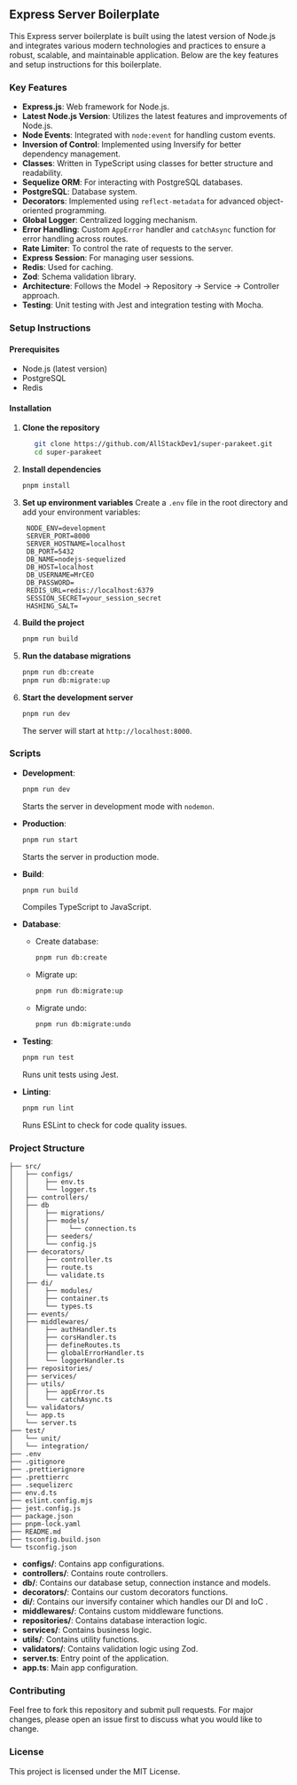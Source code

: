 ## Express Server Boilerplate

This Express server boilerplate is built using the latest version of Node.js and integrates various modern technologies and practices to ensure a robust, scalable, and maintainable application. Below are the key features and setup instructions for this boilerplate.

### Key Features
- **Express.js**: Web framework for Node.js.
- **Latest Node.js Version**: Utilizes the latest features and improvements of Node.js.
- **Node Events**: Integrated with `node:event` for handling custom events.
- **Inversion of Control**: Implemented using Inversify for better dependency management.
- **Classes**: Written in TypeScript using classes for better structure and readability.
- **Sequelize ORM**: For interacting with PostgreSQL databases.
- **PostgreSQL**: Database system.
- **Decorators**: Implemented using `reflect-metadata` for advanced object-oriented programming.
- **Global Logger**: Centralized logging mechanism.
- **Error Handling**: Custom `AppError` handler and `catchAsync` function for error handling across routes.
- **Rate Limiter**: To control the rate of requests to the server.
- **Express Session**: For managing user sessions.
- **Redis**: Used for caching.
- **Zod**: Schema validation library.
- **Architecture**: Follows the Model -> Repository -> Service -> Controller approach.
- **Testing**: Unit testing with Jest and integration testing with Mocha.

### Setup Instructions

#### Prerequisites
- Node.js (latest version)
- PostgreSQL
- Redis

#### Installation

1. **Clone the repository**
   ```bash
      git clone https://github.com/AllStackDev1/super-parakeet.git
      cd super-parakeet
   ```

2. **Install dependencies**
   ```bash
   pnpm install
   ```

3. **Set up environment variables**
   Create a `.env` file in the root directory and add your environment variables:
   ```env
    NODE_ENV=development
    SERVER_PORT=8000
    SERVER_HOSTNAME=localhost
    DB_PORT=5432
    DB_NAME=nodejs-sequelized
    DB_HOST=localhost
    DB_USERNAME=MrCEO
    DB_PASSWORD=
    REDIS_URL=redis://localhost:6379
    SESSION_SECRET=your_session_secret
    HASHING_SALT=
   ```

4. **Build the project**
   ```bash
   pnpm run build
   ```

5. **Run the database migrations**
   ```bash
   pnpm run db:create
   pnpm run db:migrate:up
   ```

6. **Start the development server**
   ```bash
   pnpm run dev
   ```
   The server will start at `http://localhost:8000`.

### Scripts

- **Development**: 
  ```bash
  pnpm run dev
  ```
  Starts the server in development mode with `nodemon`.

- **Production**:
  ```bash
  pnpm run start
  ```
  Starts the server in production mode.

- **Build**:
  ```bash
  pnpm run build
  ```
  Compiles TypeScript to JavaScript.

- **Database**:
  - Create database:
    ```bash
    pnpm run db:create
    ```
  - Migrate up:
    ```bash
    pnpm run db:migrate:up
    ```
  - Migrate undo:
    ```bash
    pnpm run db:migrate:undo
    ```

- **Testing**:
  ```bash
  pnpm run test
  ```
  Runs unit tests using Jest.

- **Linting**:
  ```bash
  pnpm run lint
  ```
  Runs ESLint to check for code quality issues.

### Project Structure

```
├── src/
│   ├── configs/
│   │    ├── env.ts
│   │    └── logger.ts
│   ├── controllers/
│   ├── db
│   │    ├── migrations/
│   │    ├── models/
│   │    │     └── connection.ts
│   │    ├── seeders/
│   │    └── config.js
│   ├── decorators/
│   │    ├── controller.ts
│   │    ├── route.ts
│   │    └── validate.ts
│   ├── di/
│   │    ├── modules/
│   │    ├── container.ts
│   │    └── types.ts
│   ├── events/
│   ├── middlewares/
│   │    ├── authHandler.ts
│   │    ├── corsHandler.ts
│   │    ├── defineRoutes.ts
│   │    ├── globalErrorHandler.ts
│   │    └── loggerHandler.ts
│   ├── repositories/
│   ├── services/
│   ├── utils/
│   │    ├── appError.ts
│   │    └── catchAsync.ts
│   └── validators/
│   └── app.ts
│   └── server.ts
├── test/
│   └── unit/
│   └── integration/
├── .env
├── .gitignore
├── .prettierignore
├── .prettierrc
├── .sequelizerc
├── env.d.ts
├── eslint.config.mjs
├── jest.config.js
├── package.json
├── pnpm-lock.yaml
├── README.md
├── tsconfig.build.json
└── tsconfig.json
```

- **configs/**: Contains app configurations.
- **controllers/**: Contains route controllers.
- **db/**: Contains our database setup, connection instance and models.
- **decorators/**: Contains our custom decorators functions.
- **di/**: Contains our inversify container which handles our DI and IoC .
- **middlewares/**: Contains custom middleware functions.
- **repositories/**: Contains database interaction logic.
- **services/**: Contains business logic.
- **utils/**: Contains utility functions.
- **validators/**: Contains validation logic using Zod.
- **server.ts**: Entry point of the application.
- **app.ts**: Main app configuration.

### Contributing
Feel free to fork this repository and submit pull requests. For major changes, please open an issue first to discuss what you would like to change.

### License
This project is licensed under the MIT License.